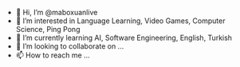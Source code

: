 - 👋 Hi, I’m @maboxuanlive
- 👀 I’m interested in Language Learning, Video Games, Computer Science, Ping Pong
- 🌱 I’m currently learning AI, Software Engineering, English, Turkish
- 💞️ I’m looking to collaborate on ...
- 📫 How to reach me ...

<!---
maboxuanlive/maboxuanlive is a ✨ special ✨ repository because its `README.md` (this file) appears on your GitHub profile.
You can click the Preview link to take a look at your changes.
--->
